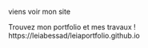 viens voir mon site

Trouvez mon portfolio et mes travaux ! https://leiabessad/leiaportfolio.github.io

